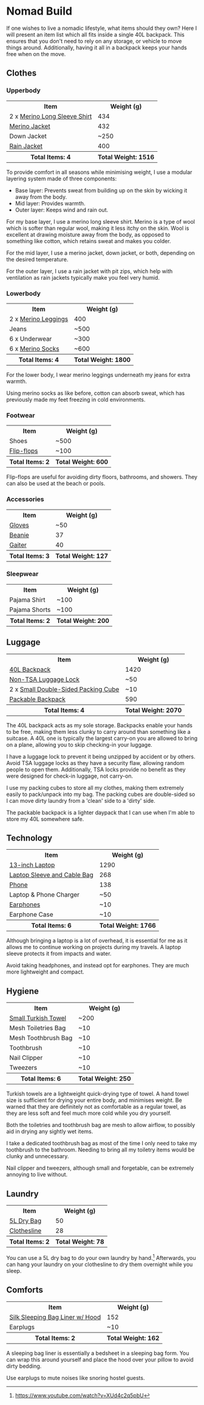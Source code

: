 # Nomad Build

If one wishes to live a nomadic lifestyle, what items should they own? Here I will present an item list which all fits inside a single 40L backpack. This ensures that you don't need to rely on any storage, or vehicle to move things around. Additionally, having it all in a backpack keeps your hands free when on the move.

## Clothes

### Upperbody

<table class="table">
    <tr>
        <th>Item</th>
        <th>Weight (g)</th>
    </tr>
    <tr>
        <td>2 x <a href="https://www.icebreaker.com/en-au/mens-baselayers/merino-200-oasis-long-sleeve-crew-neck-thermal-top/104365A2.html">Merino Long Sleeve Shirt</a></td>
        <td>434</td>
    </tr>
    <tr>
        <td><a href="https://www.icebreaker.com/en-au/mens-sweaters/original-long-sleeve-half-zip-top/B00871A2.html">Merino Jacket</a></td>
        <td>432</td>
    </tr>
    <tr>
        <td>Down Jacket</td>
        <td>~250</td>
    </tr>
    <tr>
        <td><a href="https://www.patagonia.com.au/products/mens-torrentshell-3l-rain-jacket-85241-enlb">Rain Jacket</a></td>
        <td>400</td>
    </tr>
    <tr>
        <th>Total Items: 4</th>
        <th>Total Weight: 1516</th>
    </tr>
</table>

To provide comfort in all seasons while minimising weight, I use a modular layering system made of three components:

- Base layer: Prevents sweat from building up on the skin by wicking it away from the body.
- Mid layer: Provides warmth.
- Outer layer: Keeps wind and rain out.

For my base layer, I use a merino long sleeve shirt. Merino is a type of wool which is softer than regular wool, making it less itchy on the skin. Wool is excellent at drawing moisture away from the body, as opposed to something like cotton, which retains sweat and makes you colder.

For the mid layer, I use a merino jacket, down jacket, or both, depending on the desired temperature.

For the outer layer, I use a rain jacket with pit zips, which help with ventilation as rain jackets typically make you feel very humid.

### Lowerbody

<table class="table">
    <tr>
        <th>Item</th>
        <th>Weight (g)</th>
    </tr>
    <tr>
        <td>2 x <a href="https://www.icebreaker.com/en-au/mens-baselayers/merino-200-oasis-thermal-leggings/104369A2.html">Merino Leggings</a></td>
        <td>400</td>
    </tr>
    <tr>
        <td>Jeans</td>
        <td>~500</td>
    </tr>
    <tr>
        <td>6 x Underwear</td>
        <td>~300</td>
    </tr>
    <tr>
        <td>6 x <a href="https://www.macpac.com.au/macpac-merino-hiking-sock/114832.html">Merino Socks</a></td>
        <td>~600</td>
    </tr>
    <tr>
        <th>Total Items: 4</th>
        <th>Total Weight: 1800</th>
    </tr>
</table>

For the lower body, I wear merino leggings underneath my jeans for extra warmth.

Using merino socks as like before, cotton can absorb sweat, which has previously made my feet freezing in cold environments.

### Footwear
<table class="table">
    <tr>
        <th>Item</th>
        <th>Weight (g)</th>
    </tr>
    <tr>
        <td>Shoes</td>
        <td>~500</td>
    </tr>
    <tr>
        <td><a href="https://havaianas.com.au/collections/top/products/top-thongs">Flip-flops</a></td>
        <td>~100</td>
    </tr>
    <tr>
        <th>Total Items: 2</th>
        <th>Total Weight: 600</th>
    </tr>
</table>

Flip-flops are useful for avoiding dirty floors, bathrooms, and showers. They can also be used at the beach or pools.

### Accessories

<table class="table">
    <tr>
        <th>Item</th>
        <th>Weight (g)</th>
    </tr>
    <tr>
        <td><a href="https://www.macpac.com.au/macpac-merino-knit-glove/114508.html">Gloves</a></td>
        <td>~50</td>
    </tr>
    <tr>
        <td><a href="https://www.icebreaker.com/en-au/accessories/merino-200-oasis-beanie/0A56SHA2.html">Beanie</a></td>
        <td>37</td>
    </tr>
    <tr>
        <td><a href="https://www.macpac.com.au/macpac-merino-150-neck-gaiter/118861.html">Gaiter</a></td>
        <td>40</td>
    </tr>
    <tr>
        <th>Total Items: 3</th>
        <th>Total Weight: 127</th>
    </tr>
</table>

### Sleepwear

<table class="table">
    <tr>
        <th>Item</th>
        <th>Weight (g)</th>
    </tr>
    <tr>
        <td>Pajama Shirt</td>
        <td>~100</td>
    </tr>
    <tr>
        <td>Pajama Shorts</td>
        <td>~100</td>
    </tr>
    <tr>
        <th>Total Items: 2</th>
        <th>Total Weight: 200</th>
    </tr>
</table>

## Luggage

<table class="table">
    <tr>
        <th>Item</th>
        <th>Weight (g)</th>
    </tr>
    <tr>
        <td><a href="https://www.kathmandu.com.au/litehaul-carry-on-38l-v3.html">40L Backpack</a></td>
        <td>1420</td>
    </tr>
    <tr>
        <td><a href="https://www.amazon.com/dp/B000FKEZ3S">Non-TSA Luggage Lock</a>
        <td>~50</td>
    <tr>
        <td>2 x <a href="https://muji.com.au/collections/packing-cubes/products/polyester-travel-gusset-case-double">Small Double-Sided Packing Cube</a></td>
        <td>~10</td>
    </tr>
    <tr>
        <td><a href="https://aersf.com/collections/go-collection/products/go-pack-2">Packable Backpack</a></td>
        <td>590</td>
    </tr>
    <tr>
        <th>Total Items: 4</th>
        <th>Total Weight: 2070</th>
    </tr>
</table>

The 40L backpack acts as my sole storage. Backpacks enable your hands to be free, making them less clunky to carry around than something like a suitcase. A 40L one is typically the largest carry-on you are allowed to bring on a plane, allowing you to skip checking-in your luggage.

I have a luggage lock to prevent it being unzipped by accident or by others. Avoid TSA luggage locks as they have a security flaw, allowing random people to open them. Additionally, TSA locks provide no benefit as they were designed for check-in luggage, not carry-on.

I use my packing cubes to store all my clothes, making them extremely easily to pack/unpack into my bag. The packing cubes are double-sided so I can move dirty laundry from a 'clean' side to a 'dirty' side.

The packable backpack is a lighter daypack that I can use when I'm able to store my 40L somewhere safe.

## Technology

<table class="table">
    <tr>
        <th>Item</th>
        <th>Weight (g)</th>
    </tr>
    <tr>
        <td><a href="https://support.apple.com/en-us/111883">13-inch Laptop</a></td>
        <td>1290</td>
    </tr>
    <tr>
        <td><a href="https://www.amazon.com.au/Inateck-Protection-Compatible-2016-2020-Accesory/dp/B095WT256">Laptop Sleeve and Cable Bag</a></td>
        <td>268</td>
    </tr>
    <tr>
        <td><a href="https://support.apple.com/en-us/111943">Phone</a></td>
        <td>138</td>
    </tr>
    <tr>
        <td>Laptop & Phone Charger</td>
        <td>~50</td>
    </tr>
    <tr>
        <td><a href="https://www.apple.com/au/shop/product/MWU53FE/A/earpods-35mm-headphone-plug">Earphones</a></td>
        <td>~10</td>
    </tr>
    <tr>
        <td>Earphone Case</td>
        <td>~10</td>
    </tr>
    <tr>
        <th>Total Items: 6</th>
        <th>Total Weight: 1766</th>
    </tr>
</table>

Although bringing a laptop is a lot of overhead, it is essential for me as it allows me to continue working on projects during my travels. A laptop sleeve protects it from impacts and water.

Avoid taking headphones, and instead opt for earphones. They are much more lightweight and compact.

## Hygiene

<table class="table">
    <tr>
        <th>Item</th>
        <th>Weight (g)</th>
    </tr>
    <tr>
        <td><a href="https://www.knotty.com.au/products/knotty-junior">Small Turkish Towel</a></td>
        <td>~200</td>
    </tr>
    <tr>
        <td>Mesh Toiletries Bag</td>
        <td>~10</td>
    </tr>
    <tr>
        <td>Mesh Toothbrush Bag</td>
        <td>~10</td>
    </tr>
    <tr>
        <td>Toothbrush</td>
        <td>~10</td>
    </tr>
    <tr>
        <td>Nail Clipper</td>
        <td>~10</td>
    </tr>
    <tr>
        <td>Tweezers</td>
        <td>~10</td>
    </tr>
    <tr>
        <th>Total Items: 6</th>
        <th>Total Weight: 250</th>
    </tr>
</table>

Turkish towels are a lightweight quick-drying type of towel. A hand towel size is sufficient for drying your entire body, and minimises weight. Be warned that they are definitely not as comfortable as a regular towel, as they are less soft and feel much more cold while you dry yourself.

Both the toiletries and toothbrush bag are mesh to allow airflow, to possibly aid in drying any sightly wet items.

I take a dedicated toothbrush bag as most of the time I only need to take my toothbrush to the bathroom. Needing to bring all my toiletry items would be clunky and unnecessary.

Nail clipper and tweezers, although small and forgetable, can be extremely annoying to live without.

## Laundry

<table class="table">
    <tr>
        <th>Item</th>
        <th>Weight (g)</th>
    </tr>
    <tr>
        <td><a href="https://www.macpac.com.au/sea-to-summit-lightweight-dry-bag-5l-/121523.html">5L Dry Bag</a></td>
        <td>50</td>
    </tr>
    <tr>
        <td><a href="https://www.macpac.com.au/sea-to-summit-clothesline/119927-BLK00-OS.html">Clothesline</a></td>
        <td>28</td>
    </tr>
    <tr>
        <th>Total Items: 2</th>
        <th>Total Weight: 78</th>
    </tr>
</table>

You can use a 5L dry bag to do your own laundry by hand.[^onebagtravels-laundry] Afterwards, you can hang your laundry on your clothesline to dry them overnight while you sleep.

[^onebagtravels-laundry]: https://www.youtube.com/watch?v=XUd4c2q5pbU

## Comforts

<table class="table">
    <tr>
        <th>Item</th>
        <th>Weight (g)</th>
    </tr>
    <tr>
        <td><a href="https://www.mont.com.au/collections/sleeping-bag-liners/products/pure-silk-sleeping-bag-inner-sheet">Silk Sleeping Bag Liner w/ Hood</a></td>
        <td>152</td>
    </tr>
    <tr>
        <td>Earplugs</td>
        <td>~10</td>
    </tr>
    <tr>
        <th>Total Items: 2</th>
        <th>Total Weight: 162</th>
    </tr>
</table>

A sleeping bag liner is essentially a bedsheet in a sleeping bag form. You can wrap this around yourself and place the hood over your pillow to avoid dirty bedding.

Use earplugs to mute noises like snoring hostel guests.
